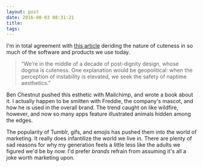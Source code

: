 ```yaml
---
layout: post
date: 2016-08-03 08:31:21
title: 
tags:
---
```

I'm in total agreement with [this article](http://reallifemag.com/the-babysitters-club/) deriding the nature of cuteness in so much of the software and products we use today. 

> “We’re in the middle of a decade of post-dignity design, whose dogma is cuteness. One explanation would be geopolitical: when the perception of instability is elevated, we seek the safety of naptime aesthetics.”

Ben Chestnut pushed this esthetic with Mailchimp, and wrote a book about it. I actually happen to be smitten with Freddie, the company's mascot, and how he is used in the overall brand. The trend caught on like wildfire, however, and now so many apps feature illustrated animals hidden among the edges. 

The popularity of Tumblr, gifs, and emojis has pushed them into the world of marketing. It really does infantilize the world we live in. There are plenty of sad reasons for why my generation feels a little less like the adults we figured we'd be by now. I'd prefer *brands* refrain from assuming it's all a joke worth marketing upon.
